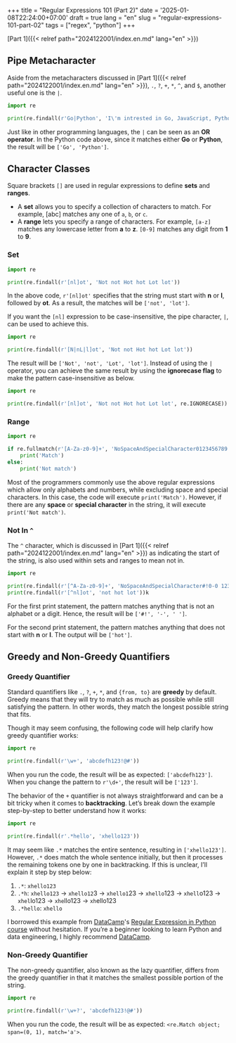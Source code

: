 +++
title = "Regular Expressions 101 (Part 2)"
date = '2025-01-08T22:24:00+07:00'
draft = true
lang = "en"
slug = "regular-expressions-101-part-02"
tags = ["regex", "python"]
+++

[Part 1]({{< relref path="2024122001/index.en.md" lang="en" >}})

## Pipe Metacharacter
Aside from the metacharacters discussed in [Part 1]({{< relref path="2024122001/index.en.md" lang="en" >}}), `.`, `?`, `+`, `*`, `^`, and `$`, another useful one is the `|`.
```python
import re

print(re.findall(r'Go|Python', 'I\'m intrested in Go, JavaScript, Python, and SQL'))
```
Just like in other programming languages, the `|` can be seen as an **OR operator**. In the Python code above, since it matches either **Go** or **Python**, the result will be `['Go', 'Python']`.

## Character Classes
Square brackets `[]` are used in regular expressions to define **sets** and **ranges**.
- A **set** allows you to specify a collection of characters to match. For example, [abc] matches any one of `a`, `b`, or `c`.
- A **range** lets you specify a range of characters. For example, `[a-z]` matches any lowercase letter from **a** to **z**. `[0-9]` matches any digit from **1** to **9**.

### Set
```python
import re

print(re.findall(r'[nl]ot', 'Not not Hot hot Lot lot'))
```
In the above code, `r'[nl]ot'` specifies that the string must start with **n** or **l**, followed by **ot**. As a result, the matches will be `['not', 'lot']`.

If you want the `[nl]` expression to be case-insensitive, the pipe character, `|`, can be used to achieve this.
```python
import re

print(re.findall(r'[N|nL|l]ot', 'Not not Hot hot Lot lot'))
```
The result will be `['Not', 'not', 'Lot', 'lot']`. Instead of using the `|` operator, you can achieve the same result by using the **ignorecase flag** to make the pattern case-insensitive as below.
```python
import re

print(re.findall(r'[nl]ot', 'Not not Hot hot Lot lot', re.IGNORECASE))
```

### Range
```python
import re

if re.fullmatch(r'[A-Za-z0-9]+', 'NoSpaceAndSpecialCharacter0123456789'):
    print('Match')
else:
    print('Not match')
```
Most of the programmers commonly use the above regular expressions which allow only alphabets and numbers, while excluding space and special characters. In this case, the code will execute `print('Match')`. However, if there are any **space** or **special character** in the string, it will execute `print('Not match')`.

### Not In `^`
The `^` character, which is discussed in [Part 1]({{< relref path="2024122001/index.en.md" lang="en" >}}) as indicating the start of the string, is also used within sets and ranges to mean not in.
```python
import re

print(re.findall(r'[^A-Za-z0-9]+', 'NoSpaceAndSpecialCharacter#!0-0 123456789'))
print(re.findall(r'[^nl]ot', 'not hot lot'))k
```
For the first print statement, the pattern matches anything that is not an alphabet or a digit. Hence, the result will be `['#!', '-', ' ']`.

For the second print statement, the pattern matches anything that does not start with **n** or **l**. The output will be `['hot']`.

## Greedy and Non-Greedy Quantifiers
### Greedy Quantifier
Standard quantifiers like `.`, `?`, `+`, `*`, and `{from, to}` are **greedy** by default. Greedy means that they will try to match as much as possible while still satisfying the pattern. In other words, they match the longest possible string that fits.

Though it may seem confusing, the following code will help clarify how greedy quantifier works:
```python
import re

print(re.findall(r'\w+', 'abcdefh123!@#'))
```
When you run the code, the result will be as expected: `['abcdefh123']`. When you change the pattern to `r'\d+'`, the result will be `['123']`.

The behavior of the `+` quantifier is not always straightforward and can be a bit tricky when it comes to **backtracking**. Let’s break down the example step-by-step to better understand how it works:
```python
import re

print(re.findall(r'.*hello', 'xhello123'))
```
It may seem like `.*` matches the entire sentence, resulting in `['xhello123']`. However, `.*` does match the whole sentence initially, but then it processes the remaining tokens one by one in backtracking. If this is unclear, I’ll explain it step by step below:

1. `.*`: `xhello123`
2. `.*h`: `xhello123` -> `xhello12`3 -> `xhello1`23 -> `xhello`123 -> `xhell`o123 -> `xhel`lo123 -> `xhe`llo123 -> `xh`ello123
3. `.*hello`: `xhello`

I borrowed this example from [DataCamp](https://www.datacamp.com/)'s [Regular Expression in Python course](https://campus.datacamp.com/courses/regular-expressions-in-python) without hesitation. If you’re a beginner looking to learn Python and data engineering, I highly recommend [DataCamp](https://www.datacamp.com/).

### Non-Greedy Quantifier
The non-greedy quantifier, also known as the lazy quantifier, differs from the greedy quantifier in that it matches the smallest possible portion of the string.
```python
import re

print(re.findall(r'\w+?', 'abcdefh123!@#'))
```
When you run the code, the result will be as expected: `<re.Match object; span=(0, 1), match='a'>`.
